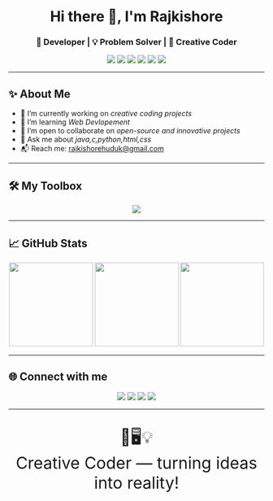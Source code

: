 <h1 align="center">Hi there 👋, I'm Rajkishore </h1>
<h3 align="center">🚀 Developer | 💡 Problem Solver | 🎨 Creative Coder</h3>

<p align="center">
  <img src="https://img.shields.io/badge/-Open%20to%20Work-green?style=flat-square&logo=linkedin" />
  <img src="https://img.shields.io/badge/-Python-3776AB?style=flat-square&logo=python&logoColor=white" />
  <img src="https://img.shields.io/badge/-JavaScript-F7DF1E?style=flat-square&logo=javascript&logoColor=black" />
  <img src="https://img.shields.io/badge/-React-61DAFB?style=flat-square&logo=react&logoColor=black" />
  <img src="https://img.shields.io/badge/-Docker-2496ED?style=flat-square&logo=docker&logoColor=white" />
  <img src="https://img.shields.io/badge/-GitHub-181717?style=flat-square&logo=github&logoColor=white" />
</p>

---

## ✨ About Me

- 🔭 I’m currently working on *creative coding projects*
- 🌱 I’m learning *Web Devlopement*
- 👯 I’m open to collaborate on *open-source and innovative projects*
- 💬 Ask me about *java,c,python,html,css*
- 📬 Reach me: [rajkishorehuduk@gmail.com](mailto:rajkishorehuduk@gmail.com)

---

## 🛠 My Toolbox

<p align="center">
  <img src="https://skillicons.dev/icons?i=python,git,docker,githubactions,vscode,azure" />
</p>

---

## 📈 GitHub Stats

<p align="center">
  <img src="https://github-readme-stats.vercel.app/api?username=Rajkishorehuduk&theme=tokyonight&show_icons=true&hide_title=true" height="165"/>
  <img src="https://github-readme-streak-stats.herokuapp.com?user=Rajkishorehuduk&theme=tokyonight" height="165"/>
  <img src="https://github-readme-stats.vercel.app/api/top-langs/?username=Rajkishorehuduk&layout=compact&theme=tokyonight" height="165"/>
</p>

---

## 🌐 Connect with me

<p align="center">
  <a href="https://www.facebook.com/profile.php?id=61550198943421&sfnsn=wiwspwa&mibextid=RUbZ1f"><img src="https://img.shields.io/badge/-Facebook-1877F2?style=for-the-badge&logo=facebook&logoColor=white"/></a>
  <a href="https://www.instagram.com/rajkishore__14?igsh=ZnlzMm5sOXY0NHh0"><img src="https://img.shields.io/badge/-Instagram-E4405F?style=for-the-badge&logo=instagram&logoColor=white"/></a>
  <a href="https://www.linkedin.com/in/rajkishore-huduk-b78566361?utm_source=share&utm_campaign=share_via&utm_content=profile&utm_medium=android_app"><img src="https://img.shields.io/badge/-LinkedIn-0077B5?style=for-the-badge&logo=linkedin&logoColor=white"/></a>
  <a href="mailto:rajkishorehuduk@gmail.com"><img src="https://img.shields.io/badge/-Gmail-D14836?style=for-the-badge&logo=gmail&logoColor=white"/></a>
</p>

---

<p align="center" style="font-size:2rem;">
  🎨🖥️💡<br>
  <span>Creative Coder — turning ideas into reality!</span>
</p>

